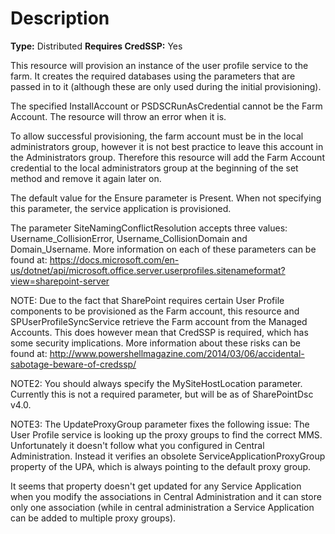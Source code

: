 # Description

**Type:** Distributed
**Requires CredSSP:** Yes

This resource will provision an instance of the user profile service to the
farm. It creates the required databases using the parameters that are passed
in to it (although these are only used during the initial provisioning).

The specified InstallAccount or PSDSCRunAsCredential cannot be the Farm Account.
The resource will throw an error when it is.

To allow successful provisioning, the farm account must be in the local
administrators group, however it is not best practice to leave this account in
the Administrators group. Therefore this resource will add the Farm Account
credential to the local administrators group at the beginning of the set method
and remove it again later on.

The default value for the Ensure parameter is Present. When not specifying this
parameter, the service application is provisioned.

The parameter SiteNamingConflictResolution accepts three values: Username_CollisionError,
Username_CollisionDomain and Domain_Username. More information on each of these
parameters can be found at:
https://docs.microsoft.com/en-us/dotnet/api/microsoft.office.server.userprofiles.sitenameformat?view=sharepoint-server

NOTE:
Due to the fact that SharePoint requires certain User Profile components to be
provisioned as the Farm account, this resource and SPUserProfileSyncService
retrieve the Farm account from the Managed Accounts.
This does however mean that CredSSP is required, which has some security
implications. More information about these risks can be found at:
http://www.powershellmagazine.com/2014/03/06/accidental-sabotage-beware-of-credssp/

NOTE2:
You should always specify the MySiteHostLocation parameter. Currently this is not
a required parameter, but will be as of SharePointDsc v4.0.

NOTE3:
The UpdateProxyGroup parameter fixes the following issue:
The User Profile service is looking up the proxy groups to find the correct MMS.
Unfortunately it doesn't follow what you configured in Central Administration.
Instead it verifies an obsolete ServiceApplicationProxyGroup property of the UPA,
which is always pointing to the default proxy group.

It seems that property doesn't get updated for any Service Application when you
modify the associations in Central Administration and it can store only one
association (while in central administration a Service Application can be added
to multiple proxy groups).
